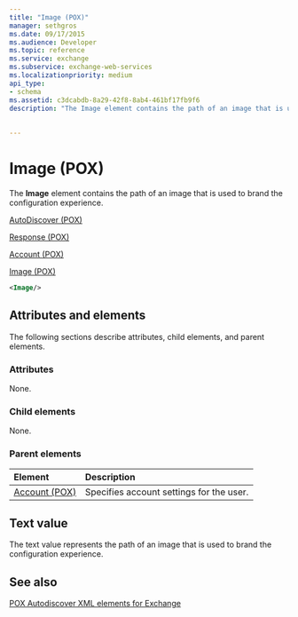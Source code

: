 ```yaml
---
title: "Image (POX)"
manager: sethgros
ms.date: 09/17/2015
ms.audience: Developer
ms.topic: reference
ms.service: exchange
ms.subservice: exchange-web-services
ms.localizationpriority: medium
api_type:
- schema
ms.assetid: c3dcabdb-8a29-42f8-8ab4-461bf17fb9f6
description: "The Image element contains the path of an image that is used to brand the configuration experience."
 
 
---
```


# Image (POX)

The **Image** element contains the path of an image that is used to brand the configuration experience. 
  
[AutoDiscover (POX)](autodiscover-pox.md)
  
[Response (POX)](response-pox.md)
  
[Account (POX)](account-pox.md)
  
[Image (POX)](image-pox.md)
  
```xml
<Image/>
```

## Attributes and elements

The following sections describe attributes, child elements, and parent elements.
  
### Attributes

None.
  
### Child elements

None.
  
### Parent elements

|**Element**|**Description**|
|:-----|:-----|
|[Account (POX)](account-pox.md) <br/> |Specifies account settings for the user.  <br/> |
   
## Text value

The text value represents the path of an image that is used to brand the configuration experience.
  
## See also



[POX Autodiscover XML elements for Exchange](pox-autodiscover-xml-elements-for-exchange.md)


